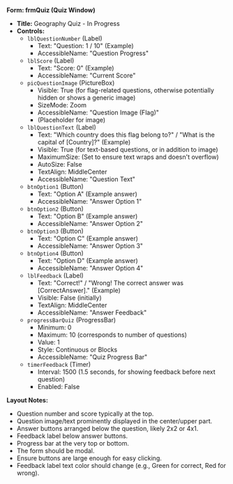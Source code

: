 **Form: frmQuiz (Quiz Window)**

*   **Title:** Geography Quiz - In Progress
*   **Controls:**
    *   `lblQuestionNumber` (Label)
        *   Text: "Question: 1 / 10" (Example)
        *   AccessibleName: "Question Progress"
    *   `lblScore` (Label)
        *   Text: "Score: 0" (Example)
        *   AccessibleName: "Current Score"
    *   `picQuestionImage` (PictureBox)
        *   Visible: True (for flag-related questions, otherwise potentially hidden or shows a generic image)
        *   SizeMode: Zoom
        *   AccessibleName: "Question Image (Flag)"
        *   (Placeholder for image)
    *   `lblQuestionText` (Label)
        *   Text: "Which country does this flag belong to?" / "What is the capital of [Country]?" (Example)
        *   Visible: True (for text-based questions, or in addition to image)
        *   MaximumSize: (Set to ensure text wraps and doesn't overflow)
        *   AutoSize: False
        *   TextAlign: MiddleCenter
        *   AccessibleName: "Question Text"
    *   `btnOption1` (Button)
        *   Text: "Option A" (Example answer)
        *   AccessibleName: "Answer Option 1"
    *   `btnOption2` (Button)
        *   Text: "Option B" (Example answer)
        *   AccessibleName: "Answer Option 2"
    *   `btnOption3` (Button)
        *   Text: "Option C" (Example answer)
        *   AccessibleName: "Answer Option 3"
    *   `btnOption4` (Button)
        *   Text: "Option D" (Example answer)
        *   AccessibleName: "Answer Option 4"
    *   `lblFeedback` (Label)
        *   Text: "Correct!" / "Wrong! The correct answer was [CorrectAnswer]." (Example)
        *   Visible: False (initially)
        *   TextAlign: MiddleCenter
        *   AccessibleName: "Answer Feedback"
    *   `progressBarQuiz` (ProgressBar)
        *   Minimum: 0
        *   Maximum: 10 (corresponds to number of questions)
        *   Value: 1
        *   Style: Continuous or Blocks
        *   AccessibleName: "Quiz Progress Bar"
    *   `timerFeedback` (Timer)
        *   Interval: 1500 (1.5 seconds, for showing feedback before next question)
        *   Enabled: False

**Layout Notes:**

*   Question number and score typically at the top.
*   Question image/text prominently displayed in the center/upper part.
*   Answer buttons arranged below the question, likely 2x2 or 4x1.
*   Feedback label below answer buttons.
*   Progress bar at the very top or bottom.
*   The form should be modal.
*   Ensure buttons are large enough for easy clicking.
*   Feedback label text color should change (e.g., Green for correct, Red for wrong).

